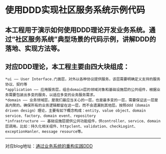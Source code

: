 使用DDD实现社区服务系统示例代码
===============
本工程用于演示如何使用DDD理论开发业务系统。通过“社区服务系统”典型场景的代码示例，讲解DDD的落地、实现方法等。
----------
对应DDD理论，本工程主要由四大块组成：
----------
	*ui —— User Interface.门面层，对外以各种协议提供服务，该层需要明确定义支持的服务协议、契约等
	*application —— 应用服务层，组合domain层的领域对象和基础设施层的公共组件，根据业务需要包装出多变的服务，以适应多变的业务服务需求。
	*domain —— 业务领域层，是我们最应当关心的一层，也是最多变的一层，需要保证这一层是高内聚的。确保所有的业务逻辑都留在这一层，而不会遗漏到其他层。按照ddd（domain driven design）理论，主要有如下概念构成：entity、value object、domain service、factory、domain event、repository
	*infrastructure —— 基础设施层提供公共功能组件，供controller、service、domain层调用。比如：持久化相关组件、httpclent、validation、checkLogint、exceptionHanler、message resource等。
----------	
对应blog地址：[通过业务系统的重构实践DDD](http://www.cnblogs.com/daoqidelv/p/7492322.html)
	